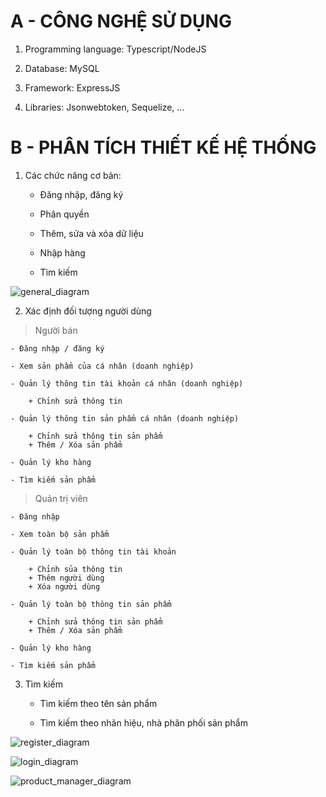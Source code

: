 # A - CÔNG NGHỆ SỬ DỤNG

1. Programming language: Typescript/NodeJS

2. Database: MySQL

3. Framework: ExpressJS

4. Libraries: Jsonwebtoken, Sequelize, ...

# B - PHÂN TÍCH THIẾT KẾ HỆ THỐNG

1. Các chức năng cơ bản:

    - Đăng nhập, đăng ký

    - Phân quyền

    - Thêm, sửa và xóa dữ liệu

    - Nhập hàng

    - Tìm kiếm

![general_diagram](https://i.ibb.co/HCttSmb/general-diagram.png)

2. Xác định đối tượng người dùng

> Người bán

    - Đăng nhập / đăng ký

    - Xem sản phẩm của cá nhân (doanh nghiệp)

    - Quản lý thông tin tài khoản cá nhân (doanh nghiệp)

        + Chỉnh sửa thông tin

    - Quản lý thông tin sản phẩm cá nhân (doanh nghiệp)

        + Chỉnh sửa thông tin sản phẩm
        + Thêm / Xóa sản phẩm

    - Quản lý kho hàng
    
    - Tìm kiếm sản phẩm

>>>>>>>>>>>>>>>>>>>

> Quản trị viên

    - Đăng nhập

    - Xem toàn bộ sản phẩm

    - Quản lý toàn bộ thông tin tài khoản

        + Chỉnh sủa thông tin
        + Thêm người dùng
        + Xóa người dùng

    - Quản lý toàn bộ thông tin sản phẩm

        + Chỉnh sửa thông tin sản phẩm
        + Thêm / Xóa sản phẩm

    - Quản lý kho hàng

    - Tìm kiếm sản phẩm

>>>>>>>>>>>>>>>>>>>


3. Tìm kiếm

    - Tìm kiếm theo tên sản phẩm

    - Tìm kiếm theo nhãn hiệu, nhà phân phối sản phẩm

![register_diagram](https://i.ibb.co/1Xq11KD/image.png)

![login_diagram](https://i.ibb.co/X4QCFK4/image.png)

![product_manager_diagram](https://i.ibb.co/QCFcqsX/product-manager-diagram.png)
